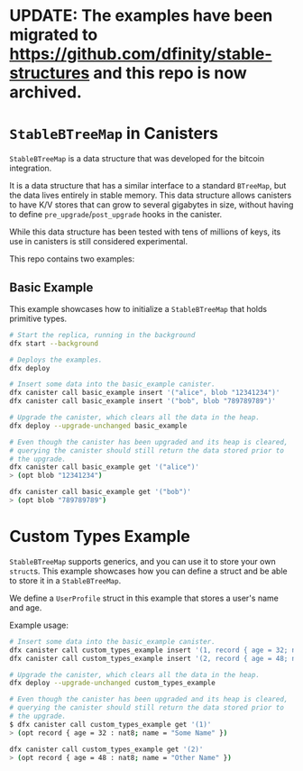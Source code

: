 # UPDATE: The examples have been migrated to https://github.com/dfinity/stable-structures and this repo is now archived.

# `StableBTreeMap` in Canisters

`StableBTreeMap` is a data structure that was developed for the bitcoin integration.

It is a data structure that has a similar interface to a standard `BTreeMap`, but the data
lives entirely in stable memory. This data structure allows canisters to have K/V stores
that can grow to several gigabytes in size, without having to define `pre_upgrade`/`post_upgrade`
hooks in the canister.

While this data structure has been tested with tens of millions of keys, its use in
canisters is still considered experimental.

This repo contains two examples:

## Basic Example

This example showcases how to initialize a `StableBTreeMap` that holds primitive types.

```bash
# Start the replica, running in the background
dfx start --background

# Deploys the examples.
dfx deploy

# Insert some data into the basic_example canister.
dfx canister call basic_example insert '("alice", blob "12341234")'
dfx canister call basic_example insert '("bob", blob "789789789")'

# Upgrade the canister, which clears all the data in the heap.
dfx deploy --upgrade-unchanged basic_example

# Even though the canister has been upgraded and its heap is cleared,
# querying the canister should still return the data stored prior to
# the upgrade.
dfx canister call basic_example get '("alice")'
> (opt blob "12341234") 

dfx canister call basic_example get '("bob")'
> (opt blob "789789789")
```

# Custom Types Example

`StableBTreeMap` supports generics, and you can use it to store your own `struct`s.
This example showcases how you can define a struct and be able to store it in a
`StableBTreeMap`.

We define a `UserProfile` struct in this example that stores a user's name and age.

Example usage:

```bash
# Insert some data into the basic_example canister.
dfx canister call custom_types_example insert '(1, record { age = 32; name = "Some Name"})'
dfx canister call custom_types_example insert '(2, record { age = 48; name = "Other Name"})'

# Upgrade the canister, which clears all the data in the heap.
dfx deploy --upgrade-unchanged custom_types_example

# Even though the canister has been upgraded and its heap is cleared,
# querying the canister should still return the data stored prior to
# the upgrade.
$ dfx canister call custom_types_example get '(1)'
> (opt record { age = 32 : nat8; name = "Some Name" })

dfx canister call custom_types_example get '(2)'
> (opt record { age = 48 : nat8; name = "Other Name" })
```
